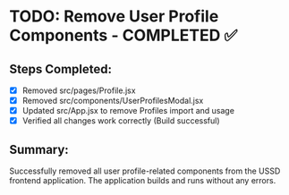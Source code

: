 # TODO: Remove User Profile Components - COMPLETED ✅

## Steps Completed:
- [x] Removed src/pages/Profile.jsx
- [x] Removed src/components/UserProfilesModal.jsx  
- [x] Updated src/App.jsx to remove Profiles import and usage
- [x] Verified all changes work correctly (Build successful)

## Summary:
Successfully removed all user profile-related components from the USSD frontend application. The application builds and runs without any errors.
